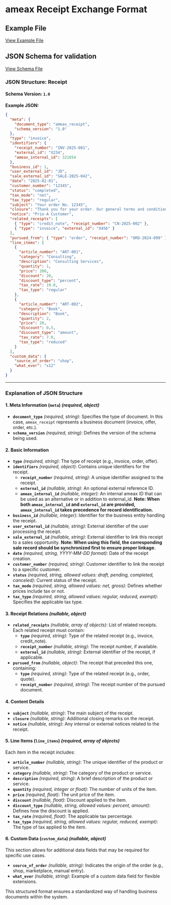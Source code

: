 # ameax Receipt Exchange Format

## Example File
[View Example File](../examples/ameax_receipt.json)

## JSON Schema for validation
[View Schema File](../schemas/ameax_organization_account.v1-0.schema.json)

### **JSON Structure: Receipt**

#### **Schema Version:** `1.0`

**Example JSON:**
```json
{
  "meta": {
    "document_type": "ameax_receipt",
    "schema_version": "1.0"
  },
  "type": "invoice",
  "identifiers": {
    "receipt_number": "INV-2025-001",
    "external_id": "X234",
    "ameax_internal_id": 321654
  },
  "business_id": 1,
  "user_external_id": "JD",
  "sale_external_id": "SALE-2025-042",
  "date": "2025-02-01",
  "customer_number": "12345",
  "status": "completed",
  "tax_mode": "net",
  "tax_type": "regular",
  "subject": "Your order No. 12345",
  "closure": "Thank you for your order. Our general terms and conditions apply.",
  "notice": "Prio-A Customer",
  "related_receipts": [
    { "type": "credit_note", "receipt_number": "CN-2025-002" },
    { "type": "invoice", "external_id": "X456" }
  ],
  "pursued_from": { "type": "order", "receipt_number": "ORD-2024-099" },
  "line_items": [
    {
      "article_number": "ART-001",
      "category": "Consulting",
      "description": "Consulting Services",
      "quantity": 1,
      "price": 200,
      "discount": 20,
      "discount_type": "percent",
      "tax_rate": 19.0,
      "tax_type": "regular"
    },
    {
      "article_number": "ART-002",
      "category": "Book",
      "description": "Book",
      "quantity": 2,
      "price": 20,
      "discount": 0.5,
      "discount_type": "amount",
      "tax_rate": 7.0,
      "tax_type": "reduced"
    }
  ],
  "custom_data": {
    "source_of_order": "shop",
    "what_ever": "x12"
  }
}
```

---

### **Explanation of JSON Structure**

#### **1. Meta Information (`meta`)** *(required, object)*
- **`document_type`** *(required, string)*: Specifies the type of document. In this case, `ameax_receipt` represents a business document (invoice, offer, order, etc.).
- **`schema_version`** *(required, string)*: Defines the version of the schema being used.

#### **2. Basic Information**
- **`type`** *(required, string)*: The type of receipt (e.g., invoice, order, offer).
- **`identifiers`** *(required, object)*: Contains unique identifiers for the receipt.
    - **`receipt_number`** *(required, string)*: A unique identifier assigned to the receipt.
    - **`external_id`** *(nullable, string)*: An optional external reference ID.
    - **`ameax_internal_id`** *(nullable, integer)*: An internal ameax ID that can be used as an alternative or in addition to external_id. **Note: When both `ameax_internal_id` and `external_id` are provided, `ameax_internal_id` takes precedence for record identification.**
- **`business_id`** *(nullable, integer)*: Identifier for the business entity handling the receipt.
- **`user_external_id`** *(nullable, string)*: External identifier of the user processing the receipt.
- **`sale_external_id`** *(nullable, string)*: External identifier to link this receipt to a sales opportunity. **Note: When using this field, the corresponding sale record should be synchronized first to ensure proper linkage.**
- **`date`** *(required, string, YYYY-MM-DD format)*: Date of the receipt creation.
- **`customer_number`** *(required, string)*: Customer identifier to link the receipt to a specific customer.
- **`status`** *(required, string, allowed values: draft, pending, completed, canceled)*: Current status of the receipt.
- **`tax_mode`** *(required, string, allowed values: net, gross)*: Defines whether prices include tax or not.
- **`tax_type`** *(required, string, allowed values: regular, reduced, exempt)*: Specifies the applicable tax type.


#### **3. Receipt Relations** *(nullable, object)*
- **`related_receipts`** *(nullable, array of objects)*: List of related receipts. Each related receipt must contain:
    - **`type`** *(required, string)*: Type of the related receipt (e.g., invoice, credit_note).
    - **`receipt_number`** *(nullable, string)*: The receipt number, if available.
    - **`external_id`** *(nullable, string)*: External identifier of the receipt, if applicable.
- **`pursued_from`** *(nullable, object)*: The receipt that preceded this one, containing:
    - **`type`** *(required, string)*: Type of the related receipt (e.g., order, quote).
    - **`receipt_number`** *(required, string)*: The receipt number of the pursued document.

#### **4. Content Details**
- **`subject`** *(nullable, string)*: The main subject of the receipt.
- **`closure`** *(nullable, string)*: Additional closing remarks on the receipt.
- **`notice`** *(nullable, string)*: Any internal or external notices related to the receipt.

#### **5. Line Items (`line_items`)** *(required, array of objects)*
Each item in the receipt includes:

- **`article_number`** *(nullable, string)*: The unique identifier of the product or service.
- **`category`** *(nullable, string)*: The category of the product or service.
- **`description`** *(required, string)*: A brief description of the product or service.
- **`quantity`** *(required, integer or float)*: The number of units of the item.
- **`price`** *(required, float)*: The unit price of the item.
- **`discount`** *(nullable, float)*: Discount applied to the item.
- **`discount_type`** *(nullable, string, allowed values: percent, amount)*: Defines how the discount is applied.
- **`tax_rate`** *(required, float)*: The applicable tax percentage.
- **`tax_type`** *(required, string, allowed values: regular, reduced, exempt)*: The type of tax applied to the item.

#### **6. Custom Data (`custom_data`)** *(nullable, object)*
This section allows for additional data fields that may be required for specific use cases.

- **`source_of_order`** *(nullable, string)*: Indicates the origin of the order (e.g., shop, marketplace, manual entry).
- **`what_ever`** *(nullable, string)*: Example of a custom data field for flexible extensions.

This structured format ensures a standardized way of handling business documents within the system.
